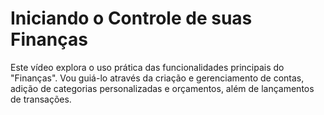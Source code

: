 # Iniciando o Controle de suas Finanças

Este vídeo explora o uso prática das funcionalidades principais do "Finanças". Vou guiá-lo através da criação e gerenciamento de contas, adição de categorias personalizadas e orçamentos, além de lançamentos de transações.